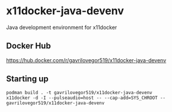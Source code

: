 # x11docker-java-devenv

Java development environment for x11docker

## Docker Hub

<https://hub.docker.com/r/gavrilovegor519/x11docker-java-devenv>

## Starting up

```shell
podman build . -t gavrilovegor519/x11docker-java-devenv
x11docker -d -I --pulseaudio=host -- --cap-add=SYS_CHROOT -- gavrilovegor519/x11docker-java-devenv
```
